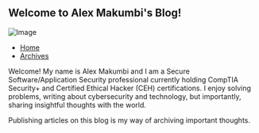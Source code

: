 ## Welcome to Alex Makumbi's Blog!

![Image](assets/img/Makumbi.jpg)

- [Home](https://makumbi.github.io/output/index.html)
- [Archives](https://makumbi.github.io/output/archive.html)
<!--- [About](https://makumbi.github.io/output/about.html) -->


Welcome! My name is Alex Makumbi and I am a Secure Software/Application Security professional currently holding CompTIA Security+ and Certified Ethical Hacker (CEH) certifications. I enjoy solving problems, writing about cybersecurity and technology, but importantly, sharing insightful thoughts with the world.

Publishing articles on this blog is my way of archiving important thoughts. 







